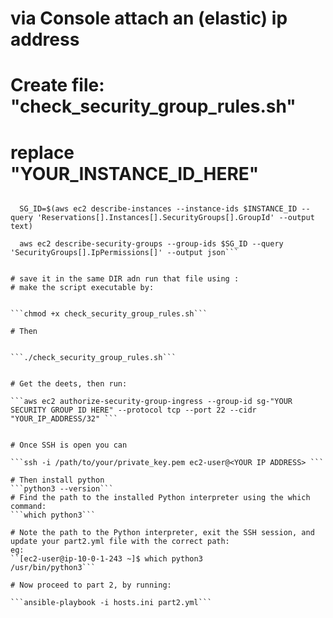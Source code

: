 # via Console attach an (elastic) ip address
# Create file: "check_security_group_rules.sh" 
# replace "YOUR_INSTANCE_ID_HERE"

  ```INSTANCE_ID="YOUR_INSTANCE_ID_HERE" # Replace with your instance ID

    SG_ID=$(aws ec2 describe-instances --instance-ids $INSTANCE_ID --query 'Reservations[].Instances[].SecurityGroups[].GroupId' --output text)

    aws ec2 describe-security-groups --group-ids $SG_ID --query 'SecurityGroups[].IpPermissions[]' --output json```


# save it in the same DIR adn run that file using :
# make the script executable by:


```chmod +x check_security_group_rules.sh```

# Then


```./check_security_group_rules.sh```


# Get the deets, then run:

```aws ec2 authorize-security-group-ingress --group-id sg-"YOUR SECURITY GROUP ID HERE" --protocol tcp --port 22 --cidr "YOUR_IP_ADDRESS/32" ```


# Once SSH is open you can 

```ssh -i /path/to/your/private_key.pem ec2-user@<YOUR IP ADDRESS> ```

# Then install python
```python3 --version```
# Find the path to the installed Python interpreter using the which command:
```which python3```

# Note the path to the Python interpreter, exit the SSH session, and update your part2.yml file with the correct path:
eg: 
``[ec2-user@ip-10-0-1-243 ~]$ which python3
/usr/bin/python3```

# Now proceed to part 2, by running:

```ansible-playbook -i hosts.ini part2.yml```

